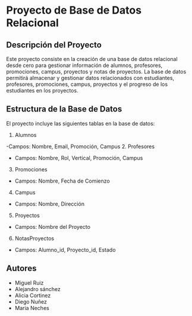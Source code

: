 # Proyecto de Base de Datos Relacional
## Descripción del Proyecto
Este proyecto consiste en la creación de una base de datos relacional desde cero para gestionar información de alumnos, profesores, promociones, campus, proyectos y notas de proyectos. La base de datos permitirá almacenar y gestionar datos relacionados con estudiantes, profesores, promociones, campus, proyectos y el progreso de los estudiantes en los proyectos.

## Estructura de la Base de Datos
El proyecto incluye las siguientes tablas en la base de datos:

1. Alumnos

  -Campos: Nombre, Email, Promoción, Campus
2. Profesores

  - Campos: Nombre, Rol, Vertical, Promoción, Campus
3. Promociones

  - Campos: Nombre, Fecha de Comienzo
4. Campus

  - Campos: Nombre, Dirección
5. Proyectos

  - Campos: Nombre del Proyecto
6. NotasProyectos

  - Campos: Alumno_id, Proyecto_id, Estado

## Autores
- Miguel Ruiz
- Alejandro sánchez
- Alicia Cortinez
- Diego Nuñez
- Maria Neches
